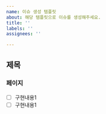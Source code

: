 ```yaml
---
name: 이슈 생성 템플릿
about: 해당 템플릿으로 이슈를 생성해주세요.
title: ''
labels: ''
assignees: ''

---
```


## 제목
### 페이지
 - [ ] 구현내용1
 - [ ] 구현내용1
